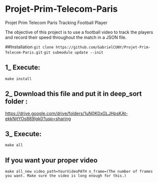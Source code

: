 # Projet-Prim-Telecom-Paris
Projet Prim Telecom Paris Tracking Football Player

The objective of this project is to use a football video to track the players and record their speed throughout the match in a JSON file.

##Installation
`git clone https://github.com/GabrielCUNY/Projet-Prim-Telecom-Paris.git`
`git submodule update --init`

## 1_ Execute:

`make install`

## 2_ Download this file  and put it in deep_sort folder :

https://drive.google.com/drive/folders/1uN0K0xGLJHpsKAt-ekkNjtYOs889lgk0?usp=sharing

## 3_ Execute:

`make all`


## If you want your proper video

`make all_new video_path=YourVideoPATH n_frame=(The number of frames you want. Make sure the video is long enough for this.)`
